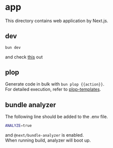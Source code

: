# app

This directory contains web application by Next.js.  

## dev

```bash
bun dev
```

and check [this](http://localhost:3000/v2/ja/admin/users) out

## plop

Generate code in bulk with `bun plop {{action}}`.  
For detailed execution, refer to [plop-templates](./plop-templates/README.md).

## bundle analyzer

The following line should be added to the .env file.

```bash
ANALYZE=true
```

and `@next/bundle-analyzer` is enabled.  
When running build, analyzer will boot up.

